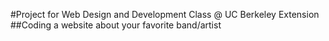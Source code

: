 #Project for Web Design and Development Class @ UC Berkeley Extension
##Coding a website about your favorite band/artist
